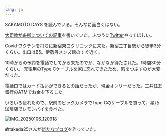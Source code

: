 ```yaml
---
lang: ja
---
```


SAKAMOTO DAYS を読んでいる。そんなに面白くはない。

[大司教が糸柳についての記事](https://anond.hatelabo.jp/20250105165945)を書いていた。ふつうに[Twitter](https://x.com/Im_Weltkriege/with_replies)やってほしい。

Covid ワクチンを打ちに新宿東口クリニックに来た。新宿三丁目駅から徒歩3分くらい。出口はB5。伊勢丹メンズ館のすぐ近く。

10時からの予約を電話でしてから来たのでが、なかなか待たされた。1時間30分くらい。
充電用のType Cケーブルを家に忘れてきたため、暇をつぶすのが大変だった。

電話口ではカード払いができるとの話だったが、現金オンリーだった。三井住友銀行のATMでお金を下ろした。

いろいろ疲れたので、駅前のビックカメラでType Cのケーブルを買って、星乃珈琲店でレモンパイを食べた。

![IMG_20250106_120918](https://github.com/user-attachments/assets/a51bc8ea-b94b-48d9-9bf1-98c3ad85482a)

故takeda25さんが[新たなブログ](https://hiroshima-pot.hatenablog.jp/entry/2025/01/04/193025)を作っていた。
